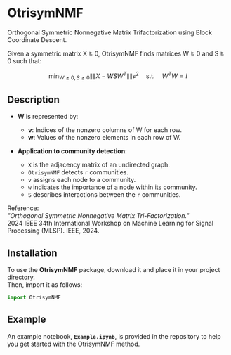 
# OtrisymNMF

Orthogonal Symmetric Nonnegative Matrix Trifactorization using Block Coordinate Descent.

Given a symmetric matrix X ≥ 0, OtrisymNMF finds matrices W ≥ 0 and S ≥ 0 such that:

$$
\min_{W \geq 0, S \geq 0} \|\|X - WSW^T\|\|_F^2 \quad \text{s.t.} \quad W^TW = I
$$

## Description

- **W** is represented by:
  - **v**: Indices of the nonzero columns of W for each row.
  - **w**: Values of the nonzero elements in each row of W.

- **Application to community detection**:
  - `X` is the adjacency matrix of an undirected graph.
  - `OtrisymNMF` detects `r` communities.
  - `v` assigns each node to a community.
  - `w` indicates the importance of a node within its community.
  - `S` describes interactions between the `r` communities.

Reference:  
*"Orthogonal Symmetric Nonnegative Matrix Tri-Factorization."*  
2024 IEEE 34th International Workshop on Machine Learning for Signal Processing (MLSP). IEEE, 2024.

## Installation

To use the **OtrisymNMF** package, download it and place it in your project directory.  
Then, import it as follows:

```python
import OtrisymNMF
```
## Example

An example notebook, **`Example.ipynb`**, is provided in the repository to help you get started with the OtrisymNMF method.
